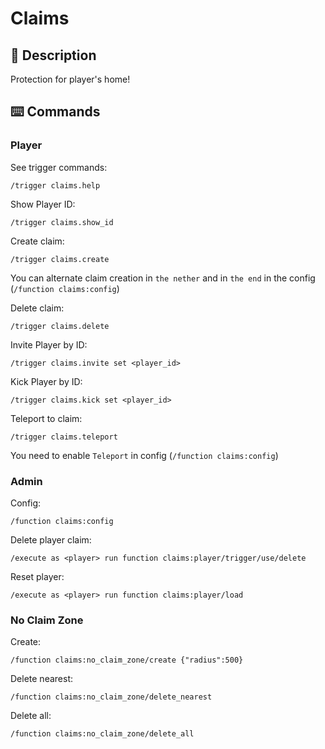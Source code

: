 # Claims

## 📖 Description

Protection for player's home!

## ⌨️ Commands

### Player

See trigger commands:

```mcfunction
/trigger claims.help
```

Show Player ID:

```mcfunction
/trigger claims.show_id
```

Create claim:

```mcfunction
/trigger claims.create
```

You can alternate claim creation in `the nether` and in `the end` in the config (`/function claims:config`)

Delete claim:

```mcfunction
/trigger claims.delete
```

Invite Player by ID:

```mcfunction
/trigger claims.invite set <player_id>
```

Kick Player by ID:

```mcfunction
/trigger claims.kick set <player_id>
```

Teleport to claim:

```mcfunction
/trigger claims.teleport
```

You need to enable `Teleport` in config (`/function claims:config`)

### Admin

Config:

```mcfunction
/function claims:config
```

Delete player claim:

```mcfunction
/execute as <player> run function claims:player/trigger/use/delete
```

Reset player:

```mcfunction
/execute as <player> run function claims:player/load
```

### No Claim Zone

Create:

```mcfunction
/function claims:no_claim_zone/create {"radius":500}
```

Delete nearest:

```mcfunction
/function claims:no_claim_zone/delete_nearest
```

Delete all:

```mcfunction
/function claims:no_claim_zone/delete_all
```
